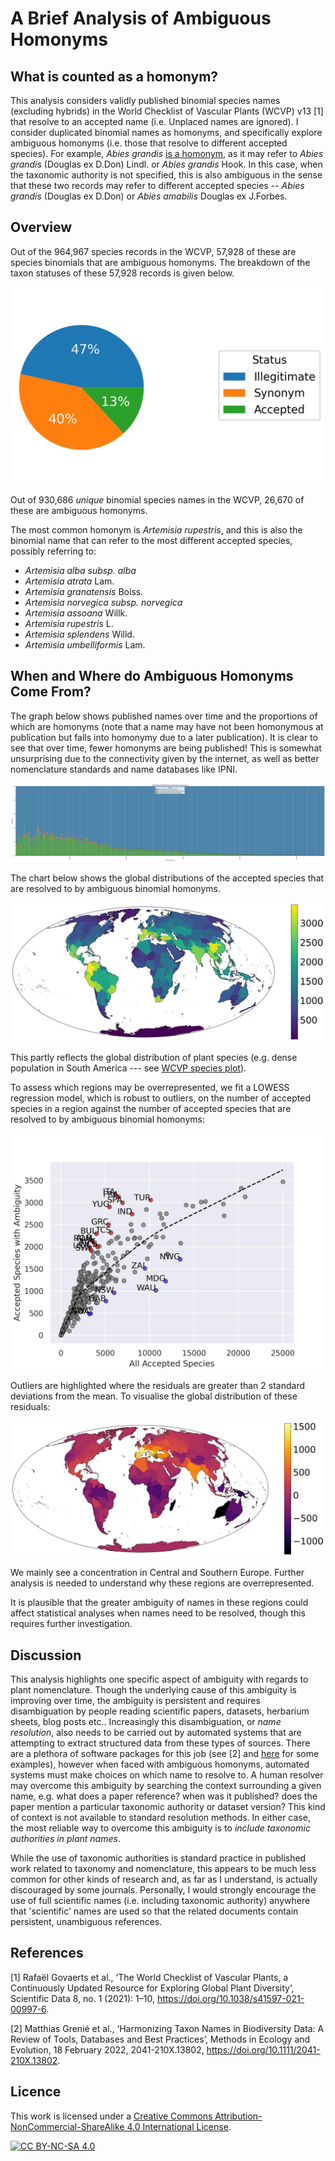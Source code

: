 # A Brief Analysis of Ambiguous Homonyms

## What is counted as a homonym?

This analysis considers validly published binomial species names (excluding hybrids) in the World Checklist of Vascular Plants (WCVP) v13 [1] that
resolve to an accepted name (i.e. Unplaced names are ignored). I consider duplicated binomial names as homonyms, and specifically explore ambiguous
homonyms (i.e. those that resolve to different accepted species). For example, _Abies
grandis_ [is a homonym](https://powo.science.kew.org/results?q=Abies%20grandis), as it may refer to _Abies grandis_ (Douglas ex D.Don) Lindl. or
_Abies grandis_ Hook. In this case, when the taxonomic authority is not specified, this is also ambiguous in the sense that these two records may
refer to different accepted species -- _Abies grandis_ (Douglas ex D.Don) or _Abies amabilis_ Douglas ex J.Forbes.

## Overview

Out of the 964,967 species records in the WCVP, 57,928 of these are species binomials that are ambiguous homonyms. The breakdown of the taxon statuses
of these 57,928 records is given below.

![ambiguous_homonyms_taxon_status_pie_chart.png](taxonomy_inputs%2Foutputs%2Fplots%2Fambiguous_homonyms_taxon_status_pie_chart.png)

Out of 930,686 *unique* binomial species names in the WCVP, 26,670 of these are ambiguous homonyms.

The most common homonym is *Artemisia rupestris*, and this is also
the binomial name that can refer to the most different accepted species, possibly referring to:

- *Artemisia alba subsp. alba*
- *Artemisia atrata* Lam.
- *Artemisia granatensis* Boiss.
- *Artemisia norvegica subsp. norvegica*
- *Artemisia assoana* Willk.
- *Artemisia rupestris* L.
- *Artemisia splendens* Willd.
- *Artemisia umbelliformis* Lam.

## When and Where do Ambiguous Homonyms Come From?

The graph below shows published names over time and the proportions of which are homonyms (note that a name may have not been homonymous at
publication but falls into homonymy due to a later publication). It is clear to see that over time, fewer homonyms are being published! This is
somewhat unsurprising due to the connectivity given by the internet, as well as better nomenclature standards and name databases like IPNI.

![WCVP Species Publications and Homonym Occurrence_normalized.jpg](taxonomy_inputs%2Foutputs%2Fplots%2FWCVP%20Species%20Publications%20and%20Homonym%20Occurrence_normalized.jpg)

The chart below shows the global distributions of the accepted species that are resolved to by ambiguous binomial homonyms.

![ambiguous_homonyms_dists.jpg](bias_analysis/outputs/ambiguous_homonyms_dists.jpg)

This partly reflects the global distribution of plant species (e.g. dense population in South America ---
see [WCVP species plot](bias_analysis/outputs/underlying_species_distributions.jpg)).

To assess which regions may be overrepresented, we fit a LOWESS regression model, which is robust to outliers, on the number of accepted species in a
region against the number of accepted species that are resolved to by ambiguous binomial homonyms:

![outliers.jpg](bias_analysis/outputs/regressions/outliers.jpg)

Outliers are highlighted where the residuals are greater than 2 standard deviations from the mean. To visualise the global distribution of these
residuals:

![residuals_distributions.jpg](bias_analysis/outputs/regressions/residuals_distributions.jpg)

We mainly see a concentration in Central and Southern Europe. Further analysis is needed to understand why these regions are
overrepresented.

It is plausible that the greater ambiguity of names in these regions could affect statistical analyses when names need to be resolved, though this
requires further investigation.

[//]: # (## Usage of Homonyms in Literature)

[//]: # ()

[//]: # (**_Note_**: The following suggests a process for analysing ambiguity of homonyms in open access literature, though searching through ~33 million)

[//]: # (papers using regex or other string matching will require a computational/energy expense that I'm not yet convinced is worth it.)

[//]: # ()

[//]: # (The ambiguous homonyms discussed can be disambiguated by using the correct authority, e.g. *Artemisia rupestris* Scop. only refers to)

[//]: # (*Artemisia alba subsp. alba*, and so the presence of homonyms on their own is not necessarily an issue. However, these binomial names are not)

[//]: # (always disambiguated in this way and can result in ambiguity in scientific literature.)

[//]: # ()

[//]: # (As seen above, the *naming* of plant species is improving over time with regards to homonymy. However, I wonder how ambiguous homonyms are treated in)

[//]: # (scientific literature and would like to quantify the number of ambiguous uses in scientific articles from CORE [2].)

[//]: # ()

[//]: # (To do this, I search the 32.8 million full text papers hosted by CORE &#40;v.2022&#41; from 10,744 providers. For a given text, I begin by applying some)

[//]: # (simple cleaning which aims to extract the body text from the full text &#40;i.e. the text given before 'References', 'Supplementary material', 'Conflict)

[//]: # (of interest' and 'Acknowledgments' headings&#41; and then cleans the text by removing any punctuation &#40;except hybrid characters "×" and "+"&#41;, setting all)

[//]: # (letters to lower case and single-spacing all whitespace. With this body text, I then search for mentions of any ambiguous species binomials &#40;as)

[//]: # (defined above&#41;.)

[//]: # ()

[//]: # (In papers containing these homonyms, I then search for any terms that potentially dismbiguate the homonym i.e.)

[//]: # ()

[//]: # (- taxon names with authors)

[//]: # (- taxon names with paranthet authors)

[//]: # (- taxon names with primary author)

[//]: # (- Each of the above with an abbreviated genus name.)

[//]: # ()

[//]: # (I also check for the use of the homonym preceding infraspecific or hybrid characters which may indicate a disambiguation.)

[//]: # ()

[//]: # (When searching for disambiguating terms, I clean the text as described above but without removing any sections. To align with the cleaned)

[//]: # (text, the disambiguating terms are also cleaned by removing any punctuation &#40;except hybrid characters "×" and "+"&#41;, setting all)

[//]: # (letters to lower case and single-spacing all whitespace.)

[//]: # ()

[//]: # (Results to follow...)

## Discussion

This analysis highlights one specific aspect of ambiguity with regards to plant nomenclature. Though the underlying cause of this ambiguity is
improving
over time, the ambiguity is persistent and requires disambiguation by people reading scientific papers, datasets, herbarium sheets, blog posts etc..
Increasingly this disambiguation, or _name resolution_, also needs to be carried out by automated systems that are attempting to extract structured
data from these types of sources. There are a plethora of software packages for this job (see [2]
and [here](https://github.com/alrichardbollans/wcvpy/blob/main/other_methods.md) for some examples), however when faced with ambiguous homonyms,
automated systems must make choices on which name to resolve to. A human resolver may overcome this ambiguity by searching the context surrounding a
given name, e.g. what does a paper reference? when was it published? does the paper mention a particular taxonomic authority or dataset version?
This kind of context is not available to standard resolution methods. In either case, the most reliable way to overcome this ambiguity is to
_include taxonomic authorities in plant names_.

While the use of taxonomic authorities is standard practice in published work related to taxonomy and nomenclature, this appears to be much less
common for other kinds of research and, as far as I understand, is actually discouraged by some journals. Personally, I would strongly encourage the
use of full scientific names (i.e. including taxonomic authority) anywhere that 'scientific' names are used so that the related documents contain
persistent, unambiguous references.

## References

[1] Rafaël Govaerts et al., ‘The World Checklist of Vascular Plants, a Continuously Updated Resource for Exploring Global Plant Diversity’, Scientific
Data 8, no. 1 (2021): 1–10, https://doi.org/10.1038/s41597-021-00997-6.

[//]: # ([2] Petr Knoth et al., ‘CORE: A Global Aggregation Service for Open Access Papers’, Scientific Data 10, no. 1 &#40;7 June 2023&#41;:)

[//]: # (366, https://doi.org/10.1038/s41597-023-02208-w.)

[2] Matthias Grenié et al., ‘Harmonizing Taxon Names in Biodiversity Data: A Review of Tools, Databases and Best Practices’, Methods in Ecology and
Evolution, 18 February 2022, 2041-210X.13802, https://doi.org/10.1111/2041-210X.13802.

## Licence

This work is licensed under a
[Creative Commons Attribution-NonCommercial-ShareAlike 4.0 International License][cc-by-nc-sa].

[![CC BY-NC-SA 4.0][cc-by-nc-sa-image]][cc-by-nc-sa]

[cc-by-nc-sa]: http://creativecommons.org/licenses/by-nc-sa/4.0/

[cc-by-nc-sa-image]: https://licensebuttons.net/l/by-nc-sa/4.0/88x31.png

[cc-by-nc-sa-shield]: https://img.shields.io/badge/License-CC%20BY--NC--SA%204.0-lightgrey.svg
